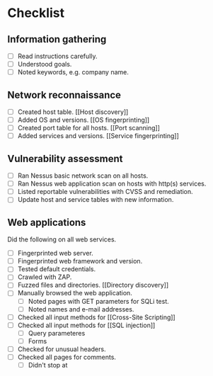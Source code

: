 # Checklist

## Information gathering

- [ ] Read instructions carefully.
- [ ] Understood goals.
- [ ] Noted keywords, e.g. company name.

## Network reconnaissance

- [ ] Created host table. [[Host discovery]]
- [ ] Added OS and versions. [[OS fingerprinting]]
- [ ] Created port table for all hosts. [[Port scanning]]
- [ ] Added services and versions. [[Service fingerprinting]]

## Vulnerability assessment

- [ ] Ran Nessus basic network scan on all hosts.
- [ ] Ran Nessus web application scan on hosts with http(s) services.
- [ ] Listed reportable vulnerabilities with CVSS and remediation.
- [ ] Update host and service tables with new information.

## Web applications
Did the following on all web services.

- [ ] Fingerprinted web server.
- [ ] Fingerprinted web framework and version.
- [ ] Tested default credentials.
- [ ] Crawled with ZAP.
- [ ] Fuzzed files and directories. [[Directory discovery]]
- [ ] Manually browsed the web application.
	- [ ] Noted pages with GET parameters for SQLi test.
	- [ ] Noted names and e-mail addresses.
- [ ] Checked all input methods for [[Cross-Site Scripting]]
- [ ] Checked all input methods for [[SQL injection]]
	- [ ] Query parameteres
	- [ ] Forms
- [ ] Checked for unusual headers.
- [ ] Checked all pages for comments.
	- [ ] Didn't stop at </html>